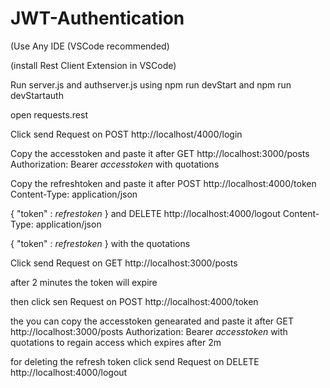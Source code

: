 # JWT-Authentication

(Use Any IDE (VSCode recommended)

(install Rest Client Extension in VSCode)

Run server.js and authserver.js using npm run devStart and npm run devStartauth

open requests.rest

Click send Request on POST http://localhost/4000/login

Copy the accesstoken and paste it after GET http://localhost:3000/posts
Authorization: Bearer *accesstoken* with quotations

Copy the refreshtoken and paste it after POST http://localhost:4000/token
Content-Type: application/json

{
    "token" : *refrestoken*
 }
 and 
DELETE http://localhost:4000/logout
Content-Type: application/json

{
    "token" : *refrestoken*
}
with the quotations

Click send Request on GET http://localhost:3000/posts

after 2 minutes the token will expire

then click sen Request on POST http://localhost:4000/token

the you can copy the accesstoken genearated and paste it after GET http://localhost:3000/posts
Authorization: Bearer *accesstoken* with quotations to regain access which expires after 2m

for deleting the refresh token click send Request on DELETE http://localhost:4000/logout
